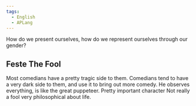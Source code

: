 ```yaml
---
tags:
  - English
  - APLang
---
```


How do we present ourselves, how do we represent ourselves through our gender?



## Feste The Fool

Most comedians have a pretty tragic side to them.
Comedians tend to have a very dark side to them, and use it to bring out more comedy.
He observes everything, is like the great puppeteer.
Pretty important character
Not really a fool
very philosophical about life.

